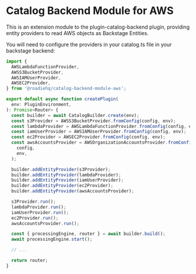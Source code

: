 # Catalog Backend Module for AWS

This is an extension module to the plugin-catalog-backend plugin, providing
entity providers to read AWS objects as Backstage Entities.

You will need to configure the providers in your catalog.ts file in your backstage backend:

```typescript
import {
  AWSLambdaFunctionProvider,
  AWSS3BucketProvider,
  AWSIAMUserProvider,
  AWSEC2Provider,
} from '@roadiehq/catalog-backend-module-aws';

export default async function createPlugin(
  env: PluginEnvironment,
): Promise<Router> {
  const builder = await CatalogBuilder.create(env);
  const s3Provider = AWSS3BucketProvider.fromConfig(config, env);
  const lambdaProvider = AWSLambdaFunctionProvider.fromConfig(config, env);
  const iamUserProvider = AWSIAMUserProvider.fromConfig(config, env);
  const ec2Provider = AWSEC2Provider.fromConfig(config, env);
  const awsAccountsProvider = AWSOrganizationAccountsProvider.fromConfig(
    config,
    env,
  );

  builder.addEntityProvider(s3Provider);
  builder.addEntityProvider(lambdaProvider);
  builder.addEntityProvider(iamUserProvider);
  builder.addEntityProvider(ec2Provider);
  builder.addEntityProvider(awsAccountsProvider);

  s3Provider.run();
  lambdaProvider.run();
  iamUserProvider.run();
  ec2Provider.run();
  awsAccountsProvider.run();

  const { processingEngine, router } = await builder.build();
  await processingEngine.start();

  // ...

  return router;
}
```
